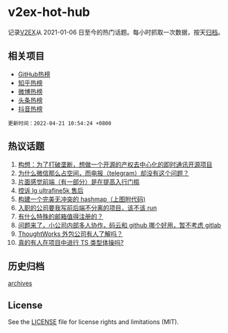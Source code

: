 # v2ex-hot-hub

 记录[V2EX](https://www.v2ex.com/)从 2021-01-06 日至今的热门话题。每小时抓取一次数据，按天[归档](archives)。
 
 ## 相关项目

- [GitHub热榜](https://github.com/lonnyzhang423/github-hot-hub)
- [知乎热榜](https://github.com/lonnyzhang423/zhihu-hot-hub)
- [微博热榜](https://github.com/lonnyzhang423/weibo-hot-hub)
- [头条热榜](https://github.com/lonnyzhang423/toutiao-hot-hub)
- [抖音热榜](https://github.com/lonnyzhang423/douyin-hot-hub)


 `更新时间：2022-04-21 10:54:24 +0800`

## 热议话题

1. [构想：为了打破垄断，想做一个开源的产权去中心化的即时通讯开源项目](https://www.v2ex.com/t/848089)
1. [为什么微信那么占空间，而电报（telegram）却没有这个问题？](https://www.v2ex.com/t/848198)
1. [片面感觉前端（有一部分）是在提高入行门槛](https://www.v2ex.com/t/848148)
1. [控诉 lg ultrafine5k 售后](https://www.v2ex.com/t/848149)
1. [构建一个完美无冲突的 hashmap（上图附代码)](https://www.v2ex.com/t/848178)
1. [入职的公司要我写前后端不分离的项目，该不该 run](https://www.v2ex.com/t/848100)
1. [有什么特殊的邮箱值得注册的？](https://www.v2ex.com/t/848138)
1. [问题来了，小公司内部多人协作，码云和 github 哪个好用，暂不考虑 gitlab](https://www.v2ex.com/t/848183)
1. [ThoughtWorks 外包公司有人了解吗？](https://www.v2ex.com/t/848102)
1. [真的有人在项目中进行 TS 类型体操吗?](https://www.v2ex.com/t/848199)

## 历史归档

[archives](archives)

## License

See the [LICENSE](LICENSE) file for license rights and limitations (MIT).
